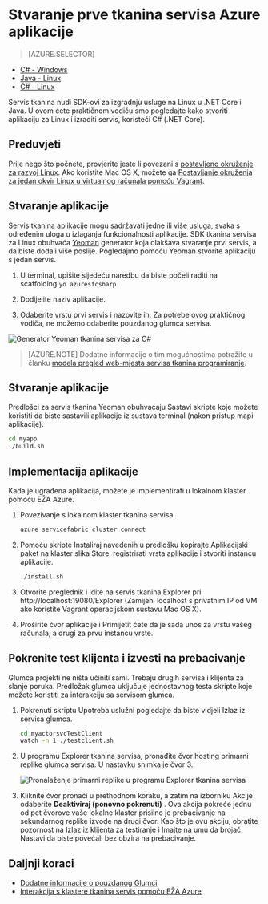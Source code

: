 <properties
   pageTitle="Stvaranje prve tkanina servisa aplikacija na Linux pomoću C# | Microsoft Azure"
   description="Stvaranje i Implementacija servisa tkanina aplikacije pomoću C#"
   services="service-fabric"
   documentationCenter="csharp"
   authors="mani-ramaswamy"
   manager="timlt"
   editor=""/>

<tags
   ms.service="service-fabric"
   ms.devlang="csharp"
   ms.topic="hero-article"
   ms.tgt_pltfrm="NA"
   ms.workload="NA"
   ms.date="10/04/2016"
   ms.author="subramar"/>


# <a name="create-your-first-azure-service-fabric-application"></a>Stvaranje prve tkanina servisa Azure aplikacije

> [AZURE.SELECTOR]
- [C# - Windows](service-fabric-create-your-first-application-in-visual-studio.md)
- [Java - Linux](service-fabric-create-your-first-linux-application-with-java.md)
- [C# - Linux](service-fabric-create-your-first-linux-application-with-csharp.md)

Servis tkanina nudi SDK-ovi za izgradnju usluge na Linux u .NET Core i Java. U ovom ćete praktičnom vodiču smo pogledajte kako stvoriti aplikaciju za Linux i izraditi servis, koristeći C# (.NET Core).

## <a name="prerequisites"></a>Preduvjeti

Prije nego što počnete, provjerite jeste li povezani s [postavljeno okruženje za razvoj Linux](service-fabric-get-started-linux.md). Ako koristite Mac OS X, možete ga [Postavljanje okruženja za jedan okvir Linux u virtualnog računala pomoću Vagrant](service-fabric-get-started-mac.md).

## <a name="create-the-application"></a>Stvaranje aplikacije

Servis tkanina aplikacije mogu sadržavati jedne ili više usluga, svaka s određenim uloga u izlaganja funkcionalnosti aplikacije. SDK tkanina servisa za Linux obuhvaća [Yeoman](http://yeoman.io/) generator koja olakšava stvaranje prvi servis, a da biste dodali više poslije. Pogledajmo pomoću Yeoman stvorite aplikaciju s jedan servis.

1. U terminal, upišite sljedeću naredbu da biste počeli raditi na scaffolding:`yo azuresfcsharp`

2. Dodijelite naziv aplikacije.

3. Odaberite vrstu prvi servis i nazovite ih. Za potrebe ovog praktičnog vodiča, ne možemo odaberite pouzdanog glumca servisa.

  ![Generator Yeoman tkanina servisa za C#][sf-yeoman]

>[AZURE.NOTE] Dodatne informacije o tim mogućnostima potražite u članku [modela pregled web-mjesta servisa tkanina programiranje](service-fabric-choose-framework.md).

## <a name="build-the-application"></a>Stvaranje aplikacije

Predlošci za servis tkanina Yeoman obuhvaćaju Sastavi skripte koje možete koristiti da biste sastavili aplikacije iz sustava terminal (nakon pristup mapi aplikacije).

  ```bash
 cd myapp 
 ./build.sh 
  ```

## <a name="deploy-the-application"></a>Implementacija aplikacije

Kada je ugrađena aplikacija, možete je implementirati u lokalnom klaster pomoću EŽA Azure.

1. Povezivanje s lokalnom klaster tkanina servisa.

    ```bash
    azure servicefabric cluster connect
    ```

2. Pomoću skripte Instaliraj navedenih u predlošku kopirajte Aplikacijski paket na klaster slika Store, registrirati vrsta aplikacije i stvoriti instancu aplikacije.

    ```bash
    ./install.sh
    ```

3. Otvorite preglednik i idite na servis tkanina Explorer pri http://localhost:19080/Explorer (Zamijeni localhost s privatnim IP od VM ako koristite Vagrant operacijskom sustavu Mac OS X).

4. Proširite čvor aplikacije i Primijetit ćete da je sada unos za vrstu vašeg računala, a drugi za prvu instancu vrste.

## <a name="start-the-test-client-and-perform-a-failover"></a>Pokrenite test klijenta i izvesti na prebacivanje

Glumca projekti ne ništa učiniti sami. Trebaju drugih servisa i klijenta za slanje poruka. Predložak glumca uključuje jednostavnog testa skripte koje možete koristiti za interakciju sa servisom glumca.

1. Pokrenuti skriptu Upotreba uslužni pogledajte da biste vidjeli Izlaz iz servisa glumca.

    ```bash
    cd myactorsvcTestClient
    watch -n 1 ./testclient.sh
    ```

2. U programu Explorer tkanina servisa, pronađite čvor hosting primarni replike glumca servisa. U nastavku snimka je čvor 3.

    ![Pronalaženje primarni replike u programu Explorer tkanina servisa][sfx-primary]

3. Kliknite čvor pronaći u prethodnom koraku, a zatim na izborniku Akcije odaberite **Deaktiviraj (ponovno pokrenuti)** . Ova akcija pokreće jednu od pet čvorove vaše lokalne klaster prisilno je prebacivanje na sekundarnog replike izvode na drugi čvor. Kao što je ovu akciju, obratite pozornost na Izlaz iz klijenta za testiranje i Imajte na umu da brojač Nastavi da biste povećali bez obzira na prebacivanje.


## <a name="next-steps"></a>Daljnji koraci

- [Dodatne informacije o pouzdanog Glumci](service-fabric-reliable-actors-introduction.md)
- [Interakcija s klastere tkanina servis pomoću EŽA Azure](service-fabric-azure-cli.md)

<!-- Images -->
[sf-yeoman]: ./media/service-fabric-create-your-first-linux-application-with-csharp/yeoman-csharp.png
[sfx-primary]: ./media/service-fabric-create-your-first-linux-application-with-csharp/sfx-primary.png
